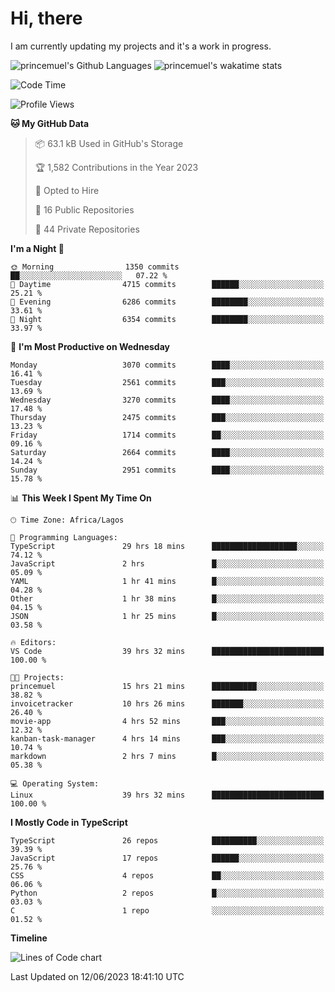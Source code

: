 # Hi, there

I am currently updating my projects and it's a work in progress.

![princemuel's Github Languages](https://github-readme-stats.vercel.app/api/top-langs/?username=princemuel&text_color=586069&layout=compact&hide_border=true&title_color=0366d6&count_private=true&include_all_commits=true&theme=tokyonight&show_icons=true)
![princemuel's wakatime stats](https://github-readme-stats.vercel.app/api/wakatime?username=princemuel&text_color=586069&layout=compact&hide_border=true&title_color=0366d6&count_private=true&include_all_commits=true&theme=tokyonight&show_icons=true)

<!--START_SECTION:waka-->
![Code Time](http://img.shields.io/badge/Code%20Time-2%2C484%20hrs%204%20mins-blue)

![Profile Views](http://img.shields.io/badge/Profile%20Views-45-blue)

**🐱 My GitHub Data** 

> 📦 63.1 kB Used in GitHub's Storage 
 > 
> 🏆 1,582 Contributions in the Year 2023
 > 
> 💼 Opted to Hire
 > 
> 📜 16 Public Repositories 
 > 
> 🔑 44 Private Repositories 
 > 
**I'm a Night 🦉** 

```text
🌞 Morning                1350 commits        ██░░░░░░░░░░░░░░░░░░░░░░░   07.22 % 
🌆 Daytime                4715 commits        ██████░░░░░░░░░░░░░░░░░░░   25.21 % 
🌃 Evening                6286 commits        ████████░░░░░░░░░░░░░░░░░   33.61 % 
🌙 Night                  6354 commits        ████████░░░░░░░░░░░░░░░░░   33.97 % 
```
📅 **I'm Most Productive on Wednesday** 

```text
Monday                   3070 commits        ████░░░░░░░░░░░░░░░░░░░░░   16.41 % 
Tuesday                  2561 commits        ███░░░░░░░░░░░░░░░░░░░░░░   13.69 % 
Wednesday                3270 commits        ████░░░░░░░░░░░░░░░░░░░░░   17.48 % 
Thursday                 2475 commits        ███░░░░░░░░░░░░░░░░░░░░░░   13.23 % 
Friday                   1714 commits        ██░░░░░░░░░░░░░░░░░░░░░░░   09.16 % 
Saturday                 2664 commits        ████░░░░░░░░░░░░░░░░░░░░░   14.24 % 
Sunday                   2951 commits        ████░░░░░░░░░░░░░░░░░░░░░   15.78 % 
```


📊 **This Week I Spent My Time On** 

```text
🕑︎ Time Zone: Africa/Lagos

💬 Programming Languages: 
TypeScript               29 hrs 18 mins      ███████████████████░░░░░░   74.12 % 
JavaScript               2 hrs               █░░░░░░░░░░░░░░░░░░░░░░░░   05.09 % 
YAML                     1 hr 41 mins        █░░░░░░░░░░░░░░░░░░░░░░░░   04.28 % 
Other                    1 hr 38 mins        █░░░░░░░░░░░░░░░░░░░░░░░░   04.15 % 
JSON                     1 hr 25 mins        █░░░░░░░░░░░░░░░░░░░░░░░░   03.58 % 

🔥 Editors: 
VS Code                  39 hrs 32 mins      █████████████████████████   100.00 % 

🐱‍💻 Projects: 
princemuel               15 hrs 21 mins      ██████████░░░░░░░░░░░░░░░   38.82 % 
invoicetracker           10 hrs 26 mins      ███████░░░░░░░░░░░░░░░░░░   26.40 % 
movie-app                4 hrs 52 mins       ███░░░░░░░░░░░░░░░░░░░░░░   12.32 % 
kanban-task-manager      4 hrs 14 mins       ███░░░░░░░░░░░░░░░░░░░░░░   10.74 % 
markdown                 2 hrs 7 mins        █░░░░░░░░░░░░░░░░░░░░░░░░   05.38 % 

💻 Operating System: 
Linux                    39 hrs 32 mins      █████████████████████████   100.00 % 
```

**I Mostly Code in TypeScript** 

```text
TypeScript               26 repos            ██████████░░░░░░░░░░░░░░░   39.39 % 
JavaScript               17 repos            ██████░░░░░░░░░░░░░░░░░░░   25.76 % 
CSS                      4 repos             ██░░░░░░░░░░░░░░░░░░░░░░░   06.06 % 
Python                   2 repos             █░░░░░░░░░░░░░░░░░░░░░░░░   03.03 % 
C                        1 repo              ░░░░░░░░░░░░░░░░░░░░░░░░░   01.52 % 
```



**Timeline**

![Lines of Code chart](https://raw.githubusercontent.com/princemuel/princemuel/main/assets/bar_graph.png)


 Last Updated on 12/06/2023 18:41:10 UTC
<!--END_SECTION:waka-->
